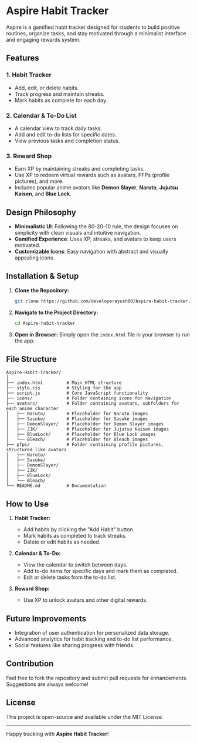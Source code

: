 
# Aspire Habit Tracker

Aspire is a gamified habit tracker designed for students to build positive routines, organize tasks, and stay motivated through a minimalist interface and engaging rewards system. 

## Features

### 1. Habit Tracker
- Add, edit, or delete habits.
- Track progress and maintain streaks.
- Mark habits as complete for each day.

### 2. Calendar & To-Do List
- A calendar view to track daily tasks.
- Add and edit to-do lists for specific dates.
- View previous tasks and completion status.

### 3. Reward Shop
- Earn XP by maintaining streaks and completing tasks.
- Use XP to redeem virtual rewards such as avatars, PFPs (profile pictures), and more.
- Includes popular anime avatars like **Demon Slayer**, **Naruto**, **Jujutsu Kaisen**, and **Blue Lock**.

## Design Philosophy
- **Minimalistic UI**: Following the 80-20-10 rule, the design focuses on simplicity with clean visuals and intuitive navigation.
- **Gamified Experience**: Uses XP, streaks, and avatars to keep users motivated.
- **Customizable Icons**: Easy navigation with abstract and visually appealing icons.

## Installation & Setup
1. **Clone the Repository:**
   ```bash
   git clone https://github.com/developerayush00/Aspire-habit-tracker.git
   ```
2. **Navigate to the Project Directory:**
   ```bash
   cd Aspire-habit-tracker
   ```
3. **Open in Browser:**
   Simply open the `index.html` file in your browser to run the app.

## File Structure
```
Aspire-Habit-Tracker/
│
├── index.html         # Main HTML structure
├── style.css          # Styling for the app
├── script.js          # Core JavaScript functionality
├── icons/             # Folder containing icons for navigation
├── avatars/           # Folder containing avatars, subfolders for each anime character
│   ├── Naruto/        # Placeholder for Naruto images
│   ├── Sasuke/        # Placeholder for Sasuke images
│   ├── DemonSlayer/   # Placeholder for Demon Slayer images
│   ├── JJK/           # Placeholder for Jujutsu Kaisen images
│   ├── BlueLock/      # Placeholder for Blue Lock images
│   └── Bleach/        # Placeholder for Bleach images
├── pfps/              # Folder containing profile pictures, structured like avatars
│   ├── Naruto/
│   ├── Sasuke/
│   ├── DemonSlayer/
│   ├── JJK/
│   ├── BlueLock/
│   └── Bleach/
└── README.md          # Documentation
```

## How to Use
1. **Habit Tracker:**
   - Add habits by clicking the "Add Habit" button.
   - Mark habits as completed to track streaks.
   - Delete or edit habits as needed.

2. **Calendar & To-Do:**
   - View the calendar to switch between days.
   - Add to-do items for specific days and mark them as completed.
   - Edit or delete tasks from the to-do list.

3. **Reward Shop:**
   - Use XP to unlock avatars and other digital rewards.

## Future Improvements
- Integration of user authentication for personalized data storage.
- Advanced analytics for habit tracking and to-do list performance.
- Social features like sharing progress with friends.

## Contribution
Feel free to fork the repository and submit pull requests for enhancements. Suggestions are always welcome!

## License
This project is open-source and available under the MIT License.

---

Happy tracking with **Aspire Habit Tracker**!
